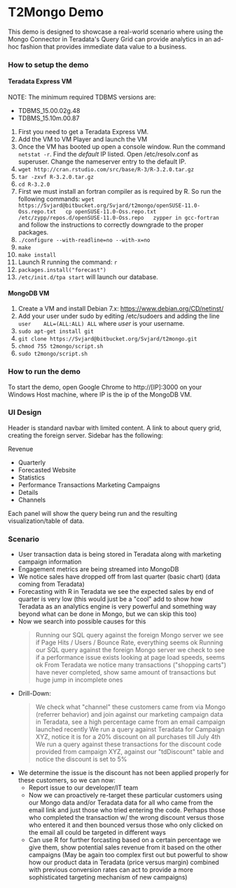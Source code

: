 T2Mongo Demo
============

This demo is designed to showcase a real-world scenario where using the Mongo Connector in Teradata's
Query Grid can provide analytics in an ad-hoc fashion that provides immediate data value to a
business.

### How to setup the demo

#### Teradata Express VM

NOTE: The minimum required TDBMS versions are:
- TDBMS_15.00.02g.48
- TDBMS_15.10m.00.87

1. First you need to get a Teradata Express VM.
2. Add the VM to VM Player and launch the VM
3. Once the VM has booted up open a console window. Run the command `netstat -r`. Find the *default* IP listed. Open /etc/resolv.conf as superuser. Change the nameserver entry to the default IP.
4. `wget http://cran.rstudio.com/src/base/R-3/R-3.2.0.tar.gz`
5. `tar -zxvf R-3.2.0.tar.gz`
6. `cd R-3.2.0`
7. First we must install an fortran compiler as is required by R. So run the following commands:
  `wget https://Svjard@bitbucket.org/Svjard/t2mongo/openSUSE-11.0-Oss.repo.txt  
  cp openSUSE-11.0-Oss.repo.txt /etc/zypp/repos.d/openSUSE-11.0-Oss.repo  
  zypper in gcc-fortran`  
  and follow the instructions to correctly downgrade to the proper packages.
7. `./configure --with-readline=no --with-x=no`
8. `make`
9. `make install`
10. Launch R running the command: `r`
11. `packages.install("forecast")`
12. `/etc/init.d/tpa start` will launch our database.

#### MongoDB VM
1. Create a VM and install Debian 7.x: https://www.debian.org/CD/netinst/
2. Add your user under sudo by editing /etc/sudoers and adding the line `user    ALL=(ALL:ALL) ALL` where *user* is
your username.
3. `sudo apt-get install git`
4. `git clone https://Svjard@bitbucket.org/Svjard/t2mongo.git`
5. `chmod 755 t2mongo/script.sh`
6. `sudo t2mongo/script.sh`

### How to run the demo

To start the demo, open Google Chrome to http://[IP]:3000 on your Windows Host machine, where IP is the ip of the MongoDB VM.

### UI Design

Header is standard navbar with limited content. A link to about query grid, creating the foreign server.
Sidebar has the following:

Revenue
  - Quarterly
  - Forecasted
Website
  - Statistics
  - Performance
Transactions
Marketing Campaigns
  - Details
  - Channels

Each panel will show the query being run and the resulting visualization/table of data.

### Scenario

  * User transaction data is being stored in Teradata along with marketing campaign information
  * Engagement metrics are being streamed into MongoDB
  * We notice sales have dropped off from last quarter (basic chart) (data coming from Teradata)
  * Forecasting with R in Teradata we see the expected sales by end of quarter is very low (this would just be a "cool" add to show how Teradata as an analytics engine is very powerful and something way beyond what can be done in Mongo, but we can skip this too)
  * Now we search into possible causes for this
    > Running our SQL query against the foreign Mongo server we see if Page Hits / Users / Bounce Rate, everything seems ok
    >  Running our SQL query against the foreign Mongo server we check to see if a performance issue exists looking at page load speeds, seems ok
    > From Teradata we notice many transactions ("shopping carts") have never completed, show same amount of transactions but huge jump in incomplete ones
  * Drill-Down:
    > We check what "channel" these customers came from via Mongo (referrer behavior) and join against our marketing campaign data in Teradata, see a high percentage came from an email campaign launched recently
    > We run a query against Teradata for Campaign XYZ, notice it is for a 20% discount on all purchases till July 4th
    > We run a query against these transactions for the discount code provided from campaign XYZ, against our "tdDiscount" table and notice the discount is set to 5% 
  * We determine the issue is the discount has not been applied properly for these customers, so we can now:
    - Report issue to our developer/IT team
    - Now we can proactively re-target these particular customers using our Mongo data and/or Teradata data for all who came from the email link and just those who tried entering the code. Perhaps those who completed the transaction w/ the wrong discount versus those who entered it and then bounced versus those who only clicked on the email all could be targeted in different ways
    - Can use R for further forcasting based on a certain percentage we give them, show potential sales revenue from it based on the other campaigns (May be again too complex first out but powerful to show how our product data in Teradata (price versus margin) combined with previous conversion rates can act to provide a more sophisticated targeting mechanism of new campaigns)